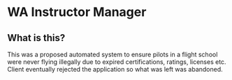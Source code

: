 # WA Instructor Manager

## What is this?
This was a proposed automated system to ensure pilots in a flight school were never flying illegally due to expired certifications, ratings, licenses etc. Client eventually rejected the application so what was left was abandoned.
